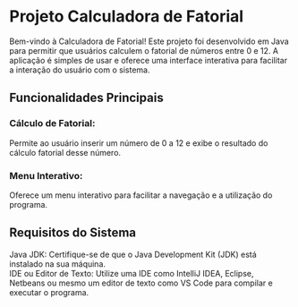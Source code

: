 # Projeto Calculadora de Fatorial

Bem-vindo à Calculadora de Fatorial! Este projeto foi desenvolvido em Java para permitir que usuários calculem o fatorial de números entre 0 e 12. A aplicação é simples de usar e oferece uma interface interativa para facilitar a interação do usuário com o sistema.

## Funcionalidades Principais

### Cálculo de Fatorial: 
Permite ao usuário inserir um número de 0 a 12 e exibe o resultado do cálculo fatorial desse número.

### Menu Interativo: 
Oferece um menu interativo para facilitar a navegação e a utilização do programa.

## Requisitos do Sistema
Java JDK: Certifique-se de que o Java Development Kit (JDK) está instalado na sua máquina. <br/>
IDE ou Editor de Texto: Utilize uma IDE como IntelliJ IDEA, Eclipse, Netbeans ou mesmo um editor de texto como VS Code para compilar e executar o programa.

